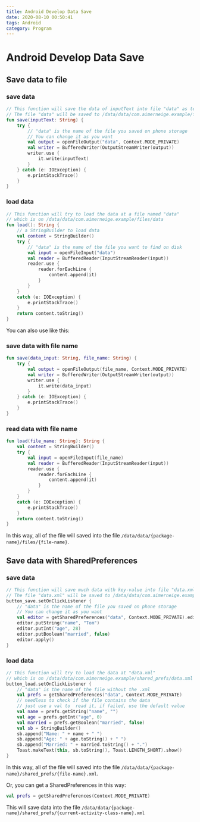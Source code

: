 ```yaml
---
title: Android Develop Data Save
date: 2020-08-10 00:50:41
tags: Android
category: Program
---
```


# Android Develop Data Save

## Save data to file

### save data

```kotlin
// This function will save the data of inputText into file "data" as text file
// The file "data" will be saved to /data/data/com.aimerneige.example/files/data
fun save(inputText: String) {
    try {
        // "data" is the name of the file you saved on phone storage
        // You can change it as you want
        val output = openFileOutput("data", Context.MODE_PRIVATE)
        val writer = BufferedWriter(OutputStreamWriter(output))
        writer.use {
            it.write(inputText)
        }
    } catch (e: IOException) {
        e.printStackTrace()
    }
}
```

### load data

```kotlin
// This function will try to load the data at a file named "data"
// which is on /data/data/com.aimerneige.example/files/data
fun load(): String {
    // a StringBuilder to load data
    val content = StringBuilder()
    try {
        // "data" is the name of the file you want to find on disk
        val input = openFileInput("data")
        val reader = BufferedReader(InputStreamReader(input))
        reader.use {
            reader.forEachLine {
                content.append(it)
            }
        }
    }
    catch (e: IOException) {
        e.printStackTrace()
    }
    return content.toString()
}
```

You can also use like this:

### save data with file name

```kotlin
fun save(data_input: String, file_name: String) {
    try {
        val output = openFileOutput(file_name, Context.MODE_PRIVATE)
        val writer = BufferedWriter(OutputStreamWriter(output))
        writer.use {
            it.write(data_input)
        }
    } catch (e: IOException) {
        e.printStackTrace()
    }
}
```

### read data with file name

```kotlin
fun load(file_name: String): String {
    val content = StringBuilder()
    try {
        val input = openFileInput(file_name)
        val reader = BufferedReader(InputStreamReader(input))
        reader.use {
            reader.forEachLine {
                content.append(it)
            }
        }
    }
    catch (e: IOException) {
        e.printStackTrace()
    }
    return content.toString()
}
```

In this way, all of the file will saved into the file `/data/data/{package-name}/files/{file-name}`.

## Save data with SharedPreferences

### save data

```kotlin
// This function will save much data with key-value into file "data.xml"
// The file "data.xml" will be saved to /data/data/com.aimerneige.example/shared_prefs/data.xml
button_save.setOnClickListener {
    // "data" is the name of the file you saved on phone storage
    // You can change it as you want
    val editor = getSharedPreferences("data", Context.MODE_PRIVATE).edit()
    editor.putString("name", "Tom")
    editor.putInt("age", 28)
    editor.putBoolean("married", false)
    editor.apply()
}

```

### load data

```kotlin
// This function will try to load the data at "data.xml"
// which is on /data/data/com.aimerneige.example/shared_prefs/data.xml
button_load.setOnClickListener {
    // "data" is the name of the file without the .xml
    val prefs = getSharedPreferences("data", Context.MODE_PRIVATE)
    // needless to check if the file contains the data
    // just use a val to  read it, if failed, use the default value
    val name = prefs.getString("name", "")
    val age = prefs.getInt("age", 0)
    val married = prefs.getBoolean("married", false)
    val sb = StringBuilder()
    sb.append("Name: " + name + " ")
    sb.append("Age: " + age.toString() + " ")
    sb.append("Married: " + married.toString() + ".")
    Toast.makeText(this, sb.toString(), Toast.LENGTH_SHORT).show()
}
```

In this way, all of the file will saved into the file `/data/data/{package-name}/shared_prefs/{file-name}.xml`.

Or, you can get a SharedPreferences in this way:

```kotlin
val prefs = getSharedPreferences(Context.MODE_PRIVATE)
```

This will save data into the file `/data/data/{package-name}/shared_prefs/{current-activity-class-name}.xml`
